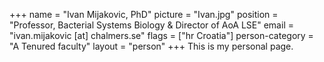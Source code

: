 +++
name = "Ivan Mijakovic, PhD"
picture = "Ivan.jpg"
position = "Professor, Bacterial Systems Biology & Director of AoA LSE"
email = "ivan.mijakovic [at] chalmers.se"
flags = ["hr Croatia"]
person-category = "A Tenured faculty"
layout = "person"
+++
This is my personal page.
